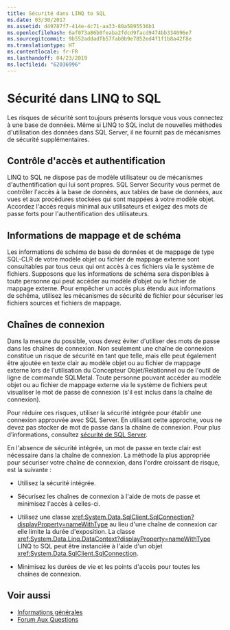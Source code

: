 ```yaml
---
title: Sécurité dans LINQ to SQL
ms.date: 03/30/2017
ms.assetid: d49787f7-414e-4c71-aa33-80a5895536b1
ms.openlocfilehash: 6af073a86b0feaba2fdcd9facd9474bb334096e7
ms.sourcegitcommit: 9b552addadfb57fab0b9e7852ed4f1f1b8a42f8e
ms.translationtype: HT
ms.contentlocale: fr-FR
ms.lasthandoff: 04/23/2019
ms.locfileid: "62036996"
---
```

# <a name="security-in-linq-to-sql"></a>Sécurité dans LINQ to SQL
Les risques de sécurité sont toujours présents lorsque vous vous connectez à une base de données. Même si LINQ to SQL inclut de nouvelles méthodes d'utilisation des données dans SQL Server, il ne fournit pas de mécanismes de sécurité supplémentaires.  
  
## <a name="access-control-and-authentication"></a>Contrôle d'accès et authentification  
 LINQ to SQL ne dispose pas de modèle utilisateur ou de mécanismes d'authentification qui lui sont propres. SQL Server Security vous permet de contrôler l'accès à la base de données, aux tables de base de données, aux vues et aux procédures stockées qui sont mappées à votre modèle objet. Accordez l'accès requis minimal aux utilisateurs et exigez des mots de passe forts pour l'authentification des utilisateurs.  
  
## <a name="mapping-and-schema-information"></a>Informations de mappage et de schéma  
 Les informations de schéma de base de données et de mappage de type SQL-CLR de votre modèle objet ou fichier de mappage externe sont consultables par tous ceux qui ont accès à ces fichiers via le système de fichiers. Supposons que les informations de schéma sera disponibles à toute personne qui peut accéder au modèle d’objet ou le fichier de mappage externe. Pour empêcher un accès plus étendu aux informations de schéma, utilisez les mécanismes de sécurité de fichier pour sécuriser les fichiers sources et fichiers de mappage.  
  
## <a name="connection-strings"></a>Chaînes de connexion  
 Dans la mesure du possible, vous devez éviter d'utiliser des mots de passe dans les chaînes de connexion. Non seulement une chaîne de connexion constitue un risque de sécurité en tant que telle, mais elle peut également être ajoutée en texte clair au modèle objet ou au fichier de mappage externe lors de l'utilisation du Concepteur Objet/Relationnel ou de l'outil de ligne de commande SQLMetal. Toute personne pouvant accéder au modèle objet ou au fichier de mappage externe via le système de fichiers peut visualiser le mot de passe de connexion (s'il est inclus dans la chaîne de connexion).  
  
 Pour réduire ces risques, utiliser la sécurité intégrée pour établir une connexion approuvée avec SQL Server. En utilisant cette approche, vous ne devez pas stocker de mot de passe dans la chaîne de connexion. Pour plus d’informations, consultez [sécurité de SQL Server](../../../../../../docs/framework/data/adonet/sql/sql-server-security.md).  
  
 En l'absence de sécurité intégrée, un mot de passe en texte clair est nécessaire dans la chaîne de connexion. La méthode la plus appropriée pour sécuriser votre chaîne de connexion, dans l'ordre croissant de risque, est la suivante :  
  
- Utilisez la sécurité intégrée.  
  
- Sécurisez les chaînes de connexion à l'aide de mots de passe et minimisez l'accès à celles-ci.  
  
- Utilisez une classe <xref:System.Data.SqlClient.SqlConnection?displayProperty=nameWithType> au lieu d'une chaîne de connexion car elle limite la durée d'exposition. La classe <xref:System.Data.Linq.DataContext?displayProperty=nameWithType> LINQ to SQL peut être instanciée à l'aide d'un objet <xref:System.Data.SqlClient.SqlConnection>.  
  
- Minimisez les durées de vie et les points d'accès pour toutes les chaînes de connexion.  
  
## <a name="see-also"></a>Voir aussi

- [Informations générales](../../../../../../docs/framework/data/adonet/sql/linq/background-information.md)
- [Forum Aux Questions](../../../../../../docs/framework/data/adonet/sql/linq/frequently-asked-questions.md)

